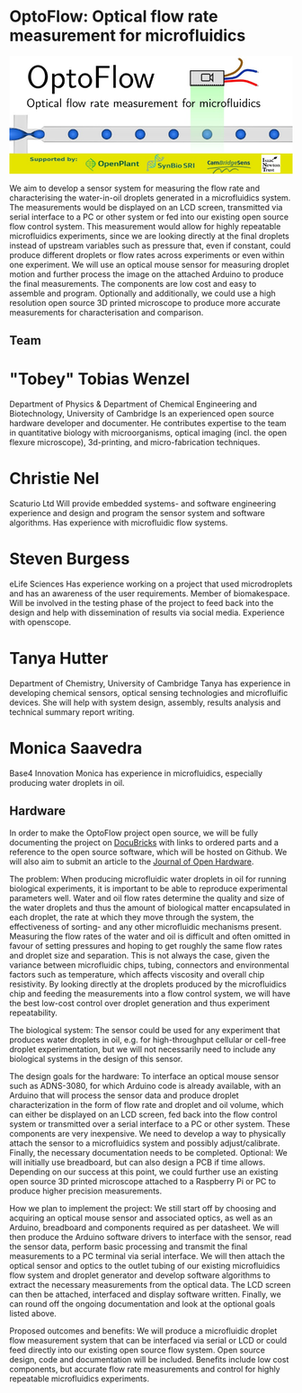 OptoFlow: Optical flow rate measurement for microfluidics
=========================

![Banner_image](Images/BioMakerBanner2.jpg)

We aim to develop a sensor system for measuring the flow rate and characterising the water-in-oil droplets generated in a microfluidics system.  The measurements would be displayed on an LCD screen, transmitted via serial interface to a PC or other system or fed into our existing open source flow control system.  This measurement would allow for highly repeatable microfluidics experiments, since we are looking directly at the final droplets instead of upstream variables such as pressure that, even if constant, could produce different droplets or flow rates across experiments or even within one experiment.  We will use an optical mouse sensor for measuring droplet motion and further process the image on the attached Arduino to produce the final measurements.  The components are low cost and easy to assemble and program.  Optionally and additionally, we could use a high resolution open source 3D printed microscope to produce more accurate measurements for characterisation and comparison.


## Team
# "Tobey" Tobias Wenzel
Department of Physics & Department of Chemical Engineering and Biotechnology, University of Cambridge
Is an experienced open source hardware developer and documenter. He contributes expertise to the team in quantitative biology with microorganisms, optical imaging (incl. the open flexure microscope), 3d-printing, and micro-fabrication techniques.

# Christie Nel
Scaturio Ltd
Will provide embedded systems- and software engineering experience and design and program the sensor system and software algorithms.  Has experience with microfluidic flow systems.

# Steven Burgess
eLife Sciences
Has experience working on a project that used microdroplets and has an awareness of the user requirements. Member of biomakespace. Will be involved in the testing phase of the project to feed back into the design and help with dissemination of results via social media.  Experience with openscope.

# Tanya Hutter
Department of Chemistry, University of Cambridge
Tanya has experience in developing chemical sensors, optical sensing technologies and microfluific devices. She will help with system design, assembly, results analysis and technical summary report writing.

# Monica Saavedra
Base4 Innovation
Monica has experience in microfluidics, especially producing water droplets in oil.


## Hardware

In order to make the OptoFlow project open source, we will be fully documenting the project on [DocuBricks](https://docubricks.com/) with links to ordered parts and a reference to the open source software, which will be hosted on Github.  We will also aim to submit an article to the [Journal of Open Hardware](http://journalofopenhardware.org/).


The problem: When producing microfluidic water droplets in oil for running biological experiments, it is important to be able to reproduce experimental parameters well.  Water and oil flow rates determine the quality and size of the water droplets and thus the amount of biological matter encapsulated in each droplet, the rate at which they move through the system, the effectiveness of sorting- and any other microfluidic mechanisms present.  Measuring the flow rates of the water and oil is difficult and often omitted in favour of setting pressures and hoping to get roughly the same flow rates and droplet size and separation.  This is not always the case, given the variance between microfluidic chips, tubing, connectors and environmental factors such as temperature, which affects viscosity and overall chip resistivity.  By looking directly at the droplets produced by the microfluidics chip and feeding the measurements into a flow control system, we will have the best low-cost control over droplet generation and thus experiment repeatability.

The biological system: The sensor could be used for any experiment that produces water droplets in oil, e.g. for high-throughput cellular or cell-free droplet experimentation, but we will not necessarily need to include any biological systems in the design of this sensor.

The design goals for the hardware: To interface an optical mouse sensor such as ADNS-3080, for which Arduino code is already available, with an Arduino that will process the sensor data and produce droplet characterization in the form of flow rate and droplet and oil volume, which can either be displayed on an LCD screen, fed back into the flow control system or transmitted over a serial interface to a PC or other system.  These components are very inexpensive.  We need to develop a way to physically attach the sensor to a microfluidics system and possibly adjust/calibrate.  Finally, the necessary documentation needs to be completed.  Optional: We will initially use breadboard, but can also design a PCB if time allows.  Depending on our success at this point, we could further use an existing open source 3D printed microscope attached to a Raspberry Pi or PC to produce higher precision measurements.

How we plan to implement the project: We still start off by choosing and acquiring an optical mouse sensor and associated optics, as well as an Arduino, breadboard and components required as per datasheet.  We will then produce the Arduino software drivers to interface with the sensor, read the sensor data, perform basic processing and transmit the final measurements to a PC terminal via serial interface.  We will then attach the optical sensor and optics to the outlet tubing of our existing microfluidics flow system and droplet generator and develop software algorithms to extract the necessary measurements from the optical data.  The LCD screen can then be attached, interfaced and display software written.  Finally, we can round off the ongoing documentation and look at the optional goals listed above.

Proposed outcomes and benefits: We will produce a microfluidic droplet flow measurement system that can be interfaced via serial or LCD or could feed directly into our existing open source flow system.  Open source design, code and documentation will be included.  Benefits include low cost components, but accurate flow rate measurements and control for highly repeatable microfluidics experiments.
